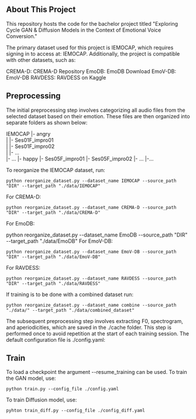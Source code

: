 ## About This Project
This repository hosts the code for the bachelor project titled "Exploring Cycle GAN & Diffusion Models in the Context of Emotional Voice Conversion."

The primary dataset used for this project is IEMOCAP, which requires signing in to access at: IEMOCAP. Additionally, the project is compatible with other datasets, such as:

CREMA-D: CREMA-D Repository
EmoDB: EmoDB Download
EmoV-DB: EmoV-DB
RAVDESS: RAVDESS on Kaggle

## Preprocessing 
The initial preprocessing step involves categorizing all audio files from the selected dataset based on their emotion. These files are then organized into separate folders as shown below:

IEMOCAP
  |- angry  
  |     |- Ses01F_impro01  
  |     |- Ses01F_impro02  
  |     |- ...  
  |- ...
  |- happy
        |- Ses05F_impro01
        |- Ses05F_impro02
        |- ...
  |-...


To reorganize the IEMOCAP dataset, run: 
```
python reorganize_dataset.py --dataset_name IEMOCAP --source_path "DIR" --target_path "./data/IEMOCAP"
```
For CREMA-D:
```
python reorganize_dataset.py --dataset_name CREMA-D --source_path "DIR" --target_path "./data/CREMA-D"
```
For EmoDB:

python reorganize_dataset.py --dataset_name EmoDB --source_path "DIR" --target_path "./data/EmoDB"
For EmoV-DB:
```
python reorganize_dataset.py --dataset_name EmoV-DB --source_path "DIR" --target_path "./data/EmoV-DB"
```
For RAVDESS:
```
python reorganize_dataset.py --dataset_name RAVDESS --source_path "DIR" --target_path "./data/RAVDESS"
```
If training is to be done with a combined dataset run:
```
python reorganize_dataset.py --dataset_name combine --source_path "./data/" --target_path "./data/combined_dataset"
```
The subsequent preprocessing step involves extracting F0, spectrogram, and aperiodicities, which are saved in the ./cache folder. This step is performed once to avoid repetition at the start of each training session. The default configuration file is ./config.yaml:

## Train
To load a checkpoint the argument --resume_training can be used. To train the GAN model, use:
```
python train.py --config_file ./config.yaml
```
To train Diffusion model, use:
```
pyhton train_diff.py --config_file ./config_diff.yaml
```











